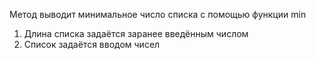 Метод выводит минимальное число списка с помощью функции min
1. Длина списка задаётся заранее введённым числом
2. Список задаётся вводом чисел